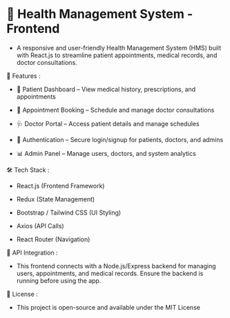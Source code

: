 # 🏥 Health Management System - Frontend

   - A responsive and user-friendly Health Management System (HMS) built with React.js to streamline patient appointments, medical records, and doctor consultations.

🚀 Features :

   - 🏥 Patient Dashboard – View medical history, prescriptions, and appointments

   - 📅 Appointment Booking – Schedule and manage doctor consultations

   - 🩺 Doctor Portal – Access patient details and manage schedules
 
   - 🔐 Authentication – Secure login/signup for patients, doctors, and admins

   - 📊 Admin Panel – Manage users, doctors, and system analytics

     
🛠️ Tech Stack :

   - React.js (Frontend Framework)
     
   - Redux (State Management)
     
   - Bootstrap / Tailwind CSS (UI Styling)

   - Axios (API Calls)

   - React Router (Navigation)

📌 API Integration :

   - This frontend connects with a Node.js/Express backend for managing users, appointments, and medical records. Ensure the backend is running before using the app.

📄 License :

   - This project is open-source and available under the MIT License
